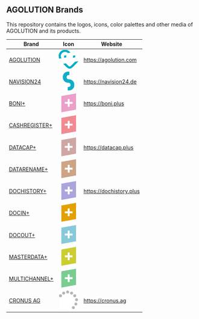 ## AGOLUTION Brands

This repository contains the logos, icons, color palettes and other media of AGOLUTION and its products.

| Brand           |           Icon            | Website                   |
| --------------- | :-----------------------: | ------------------------- |
| [AGOLUTION]     |     ![agolution-icon]     | <https://agolution.com>   |
| [NAVISION24]    |    ![navision24-icon]     | <https://navision24.de>   |
| [BONI+]         |     ![boni-plus-icon]     | <https://boni.plus>       |
| [CASHREGISTER+] | ![cashregister-plus-icon] |                           |
| [DATACAP+]      |   ![datacap-plus-icon]    | <https://datacap.plus>    |
| [DATARENAME+]   |  ![datarename-plus-icon]  |                           |
| [DOCHISTORY+]   |  ![dochistory-plus-icon]  | <https://dochistory.plus> |
| [DOCIN+]        |    ![docin-plus-icon]     |                           |
| [DOCOUT+]       |    ![docout-plus-icon]    |                           |
| [MASTERDATA+]   |  ![masterdata-plus-icon]  |                           |
| [MULTICHANNEL+] | ![multichannel-plus-icon] |                           |
| [CRONUS AG]     |     ![cronus-ag-icon]     | <https://cronus.ag>       |

[AGOLUTION]: agolution#agolution
[NAVISION24]: navision24#navision24
[BONI+]: boni-plus#boni
[CASHREGISTER+]: cashregister-plus#cashregister
[DATACAP+]: datacap-plus#datacap
[DATARENAME+]: datarename-plus#datarename
[DOCHISTORY+]: dochistory-plus#dochistory
[DOCIN+]: docin-plus#docin
[DOCOUT+]: docout-plus#docout
[MASTERDATA+]: masterdata-plus#masterdata
[MULTICHANNEL+]: multichannel-plus#multichannel
[CRONUS AG]: cronus-ag#cronus-ag

[agolution-icon]: agolution/agolution-icon-original-50px.png
[navision24-icon]: navision24/navision24-icon-original-50px.png
[boni-plus-icon]: boni-plus/boni-plus-icon-original-50px.png
[cashregister-plus-icon]: cashregister-plus/cashregister-plus-icon-original-50px.png
[datacap-plus-icon]: datacap-plus/datacap-plus-icon-original-50px.png
[datarename-plus-icon]: datarename-plus/datarename-plus-icon-original-50px.png
[dochistory-plus-icon]: dochistory-plus/dochistory-plus-icon-original-50px.png
[docin-plus-icon]: docin-plus/docin-plus-icon-original-50px.png
[docout-plus-icon]: docout-plus/docout-plus-icon-original-50px.png
[masterdata-plus-icon]: masterdata-plus/masterdata-plus-icon-original-50px.png
[multichannel-plus-icon]: multichannel-plus/multichannel-plus-icon-original-50px.png
[cronus-ag-icon]: cronus-ag/cronus-ag-icon-original-50px.png
